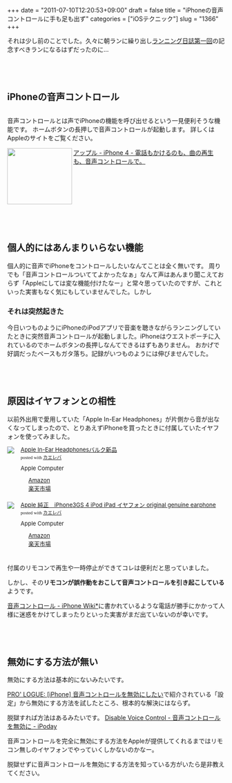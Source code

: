 +++
date = "2011-07-10T12:20:53+09:00"
draft = false
title = "iPhoneの音声コントロールに手も足も出ず"
categories = ["iOSテクニック"]
slug = "1366"
+++

それは少し前のことでした。久々に朝ランに繰り出し<a href="http://knk-n.com/2011/07/10/running-20110710/" target="_blank">ランニング日誌第一回</a>の記念すべきランになるはずだったのに...
<!--more-->

<p style="margin-top: 6em;">

<h2>iPhoneの音声コントロール</h2>
<img src="http://knk-n.com/images/2011/07/voice-control.png" alt=""  class="aligncenter size-medium wp-image-1269"/>

音声コントロールとは声でiPhoneの機能を呼び出せるという一見便利そうな機能です。
ホームボタンの長押しで音声コントロールが起動します。
詳しくはAppleのサイトをご覧ください。

<a rel="nofollow" target="_blank" href="http://www.apple.com/jp/iphone/features/voice-control.html"><img class="alignleft" align="left" border="0" src="http://capture.heartrails.com/150x130/shadow?http://www.apple.com/jp/iphone/features/voice-control.html" alt="" width="150" height="130"/></a><a rel="nofollow" target="_blank" href="http://www.apple.com/jp/iphone/features/voice-control.html">アップル - iPhone 4 - 電話もかけるのも、曲の再生も、音声コントロールで。</a><a rel="nofollow" target="_blank" href="http://b.hatena.ne.jp/entry/http://www.apple.com/jp/iphone/features/voice-control.html"><img border="0" src="http://b.hatena.ne.jp/entry/image/http://www.apple.com/jp/iphone/features/voice-control.html" alt=""/></a><br>
<span style="color:#808080;font-size:80%;"></span><br>
<strong></strong><br style="clear:both;"/>

<p style="margin-top: 6em;">

<h2>個人的にはあんまりいらない機能</h2>
個人的に音声でiPhoneをコントロールしたいなんてことは全く無いです。
周りでも「音声コントロールついててよかったなぁ」なんて声はあんまり聞こえておらず「Appleにしては変な機能付けたなー」と常々思っていたのですが、これといった実害もなく気にもしていませんでした。しかし

<h3>それは突然起きた</h3>
今日いつものようにiPhoneのiPodアプリで音楽を聴きながらランニングしていたときに突然音声コントロールが起動しました。iPhoneはウエストポーチに入れているのでホームボタンの長押しなんてできるはずもありません。
おかげで好調だったペースもガタ落ち。記録がいつものようには伸びませんでした。

<p style="margin-top: 6em;">

<h2>原因はイヤフォンとの相性</h2>
以前外出用で愛用していた「Apple In-Ear Headphones」が片側から音が出なくなってしまったので、とりあえずiPhoneを買ったときに付属していたイヤフォンを使ってみました。
<p style="margin-top: 1em;">
<div class="kaerebalink-box" style="text-align:left;padding-bottom:20px;font-size:small;/zoom: 1;overflow: hidden;"><div class="kaerebalink-image" style="float:left;margin:0 15px 10px 0;"><a href="http://www.amazon.co.jp/exec/obidos/ASIN/B0050OLEP6/knkn-22/ref=nosim/" rel="nofollow" target="_blank"><img src="http://ecx.images-amazon.com/images/I/21VWjWFw7PL._SL160_.jpg" style="border: none;" /></a></div><div class="kaerebalink-info" style="line-height:120%;/zoom: 1;overflow: hidden;"><div class="kaerebalink-name" style="margin-bottom:10px;line-height:120%"><a href="http://www.amazon.co.jp/exec/obidos/ASIN/B0050OLEP6/knkn-22/ref=nosim/" rel="nofollow" target="_blank">Apple In-Ear Headphonesバルク新品</a><div class="kaerebalink-powered-date" style="font-size:8pt;margin-top:5px;font-family:verdana;line-height:120%">posted with <a href="http://kaereba.com" target="_blank">カエレバ</a></div></div><div class="kaerebalink-detail" style="margin-bottom:5px;"> Apple Computer     </div><div class="kaerebalink-link1" style="margin-top:10px;"><div class="shoplinkamazon" style="margin-right:5px;background: url('http://img.yomereba.com/kl.gif') 0 0 no-repeat;padding: 2px 0 2px 18px;white-space: nowrap;"><a href="http://www.amazon.co.jp/exec/obidos/external-search/?mode=blended&keyword=Apple%20In-Ear%20Headphones%E3%83%90%E3%83%AB%E3%82%AF%E6%96%B0%E5%93%81&tag=knkn-22" rel="nofollow" target="_blank" title="アマゾン" >Amazon</a></div><div class="shoplinkrakuten" style="margin-right:5px;background: url('http://img.yomereba.com/kl.gif') 0 -50px no-repeat;padding: 2px 0 2px 18px;white-space: nowrap;"><a href="http://pt.afl.rakuten.co.jp/c/0dde77ec.b168ef29/?url=http%3A%2F%2Fsearch.rakuten.co.jp%2Fsearch%2Fmall%2FApple%2520In-Ear%2520Headphones%25E3%2583%2590%25E3%2583%25AB%25E3%2582%25AF%25E6%2596%25B0%25E5%2593%2581%2F-%2Ff.1-p.1-s.1-sf.0-st.A-v.2%3Fx%3D0" rel="nofollow" target="_blank" title="楽天市場" >楽天市場</a></div></div></div></div>

<div class="kaerebalink-box" style="text-align:left;padding-bottom:20px;font-size:small;/zoom: 1;overflow: hidden;"><div class="kaerebalink-image" style="float:left;margin:0 15px 10px 0;"><a href="http://www.amazon.co.jp/exec/obidos/ASIN/B004W4MW2Y/knkn-22/ref=nosim/" rel="nofollow" target="_blank"><img src="http://ecx.images-amazon.com/images/I/21ypygQBlOL._SL160_.jpg" style="border: none;" /></a></div><div class="kaerebalink-info" style="line-height:120%;/zoom: 1;overflow: hidden;"><div class="kaerebalink-name" style="margin-bottom:10px;line-height:120%"><a href="http://www.amazon.co.jp/exec/obidos/ASIN/B004W4MW2Y/knkn-22/ref=nosim/" rel="nofollow" target="_blank">Apple 純正　iPhone3GS 4 iPod iPad イヤフォン original genuine earphone</a><div class="kaerebalink-powered-date" style="font-size:8pt;margin-top:5px;font-family:verdana;line-height:120%">posted with <a href="http://kaereba.com" target="_blank">カエレバ</a></div></div><div class="kaerebalink-detail" style="margin-bottom:5px;"> Apple Computer     </div><div class="kaerebalink-link1" style="margin-top:10px;"><div class="shoplinkamazon" style="margin-right:5px;background: url('http://img.yomereba.com/kl.gif') 0 0 no-repeat;padding: 2px 0 2px 18px;white-space: nowrap;"><a href="http://www.amazon.co.jp/exec/obidos/external-search/?mode=blended&keyword=iPhone3GS&tag=knkn-22" rel="nofollow" target="_blank" title="アマゾン" >Amazon</a></div><div class="shoplinkrakuten" style="margin-right:5px;background: url('http://img.yomereba.com/kl.gif') 0 -50px no-repeat;padding: 2px 0 2px 18px;white-space: nowrap;"><a href="http://pt.afl.rakuten.co.jp/c/0dde77ec.b168ef29/?url=http%3A%2F%2Fsearch.rakuten.co.jp%2Fsearch%2Fmall%2FiPhone3GS%2F-%2Ff.1-p.1-s.1-sf.0-st.A-v.2%3Fx%3D0" rel="nofollow" target="_blank" title="楽天市場" >楽天市場</a></div></div></div></div>

付属のリモコンで再生や一時停止ができてコレは便利だと思っていました。

しかし、その<strong>リモコンが誤作動をおこして音声コントロールを引き起こしている</strong>ようです。

<a rel="nofollow" target="_blank" href="http://wikiwiki.jp/ipn/?%B2%BB%C0%BC%A5%B3%A5%F3%A5%C8%A5%ED%A1%BC%A5%EB">音声コントロール - iPhone Wiki*</a><a rel="nofollow" target="_blank" href="http://b.hatena.ne.jp/entry/http://wikiwiki.jp/ipn/?%B2%BB%C0%BC%A5%B3%A5%F3%A5%C8%A5%ED%A1%BC%A5%EB"><img border="0" src="http://b.hatena.ne.jp/entry/image/http://wikiwiki.jp/ipn/?%B2%BB%C0%BC%A5%B3%A5%F3%A5%C8%A5%ED%A1%BC%A5%EB" alt=""/></a>に書かれているような電話が勝手にかかって人様に迷惑をかけてしまったりといった実害がまだ出ていないのが幸いです。

<p style="margin-top: 6em;">

<h2>無効にする方法が無い</h2>
無効にする方法は基本的にないみたいです。

<a rel="nofollow" target="_blank" href="http://www.proteus.jp/MT/archives/2009/1202_0839_5197.php">PRO' LOGUE: [iPhone] 音声コントロールを無効にしたい</a><a rel="nofollow" target="_blank" href="http://b.hatena.ne.jp/entry/http://www.proteus.jp/MT/archives/2009/1202_0839_5197.php"><img border="0" src="http://b.hatena.ne.jp/entry/image/http://www.proteus.jp/MT/archives/2009/1202_0839_5197.php" alt=""/></a>で紹介されている「設定」から無効にする方法を試したところ、根本的な解決にはならず。

脱獄すれば方法はあるみたいです。
<a rel="nofollow" target="_blank" href="http://www.ipoday.net/ipodtouch_applications/DisableVoiceControl.html">Disable Voice Control - 音声コントロールを無効に - iPoday</a><a rel="nofollow" target="_blank" href="http://b.hatena.ne.jp/entry/http://www.ipoday.net/ipodtouch_applications/DisableVoiceControl.html"><img border="0" src="http://b.hatena.ne.jp/entry/image/http://www.ipoday.net/ipodtouch_applications/DisableVoiceControl.html" alt=""/></a>

音声コントロールを完全に無効にする方法をAppleが提供してくれるまではリモコン無しのイヤフォンでやっていくしかないのかなー。

脱獄せずに音声コントロールを無効にする方法を知っている方がいたら是非教えてください。
